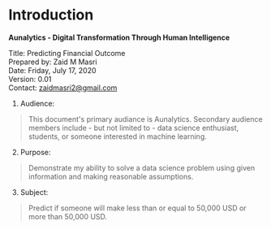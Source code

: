 # Introduction
**Aunalytics - Digital Transformation Through Human Intelligence**


Title: Predicting Financial Outcome <br/>
Prepared by: Zaid M Masri <br/>
Date: Friday, July 17, 2020 <br/>
Version: 0.01 <br/>
Contact: zaidmasri2@gmail.com <br/>


1. Audience:
> This document's primary audiance is Aunalytics. Secondary audience members include - but not limited to - data science enthusiast, students, or someone interested in machine learning.  
2. Purpose:
> Demonstrate my ability to solve a data science problem using given information and making reasonable assumptions.
3. Subject:
> Predict if someone will make less than or equal to 50,000 USD or more than 50,000 USD. 
